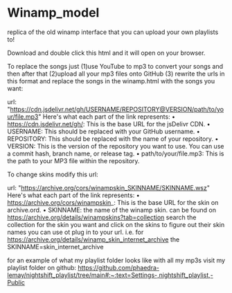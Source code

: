 # Winamp_model
 replica of the old winamp interface that you can upload your own playlists to!

Download and double click this html and it will open on your browser.

To replace the songs just (1)use YouTube to mp3 to convert your songs and then after that (2)upload all your mp3 files onto GitHub (3) rewrite the urls in this format and replace the songs in the winamp.html with the songs you want:

url: "https://cdn.jsdelivr.net/gh/USERNAME/REPOSITORY@VERSION/path/to/your/file.mp3"
Here's what each part of the link represents:
	•	https://cdn.jsdelivr.net/gh/: This is the base URL for the jsDelivr CDN.
	•	USERNAME: This should be replaced with your GitHub username.
	•	REPOSITORY: This should be replaced with the name of your repository.
	•	VERSION: This is the version of the repository you want to use. You can use a commit hash, branch name, or release tag.
	•	path/to/your/file.mp3: This is the path to your MP3 file within the repository.

To change skins modify this url:

url: "https://archive.org/cors/winampskin_SKINNAME/SKINNAME.wsz"
Here's what each part of the link represents:
	•	https://archive.org/cors/winampskin_: This is the base URL for the skin on archive.ord.
    •	SKINNAME: the name of the winamp skin. can be found on https://archive.org/details/winampskins?tab=collection search the collection for the skin you want and click on the skins to figure out their skin names you can use ot plug in to your url.
    i.e. for https://archive.org/details/winamp_skin_internet_archive the SKINNAME=skin_internet_archive

for an example of what my playlist folder looks like with all my mp3s visit my playlist folder on github: https://github.com/phaedra-lemay/nightshift_playlist/tree/main#:~:text=Settings-,nightshift_playlist,-Public
